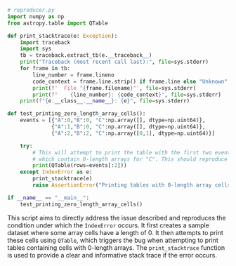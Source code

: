 ```python
# reproducer.py
import numpy as np
from astropy.table import QTable

def print_stacktrace(e: Exception):
    import traceback
    import sys
    tb = traceback.extract_tb(e.__traceback__)
    print("Traceback (most recent call last):", file=sys.stderr)
    for frame in tb:
        line_number = frame.lineno
        code_context = frame.line.strip() if frame.line else "Unknown"
        print(f'  File "{frame.filename}"', file=sys.stderr)
        print(f"    {line_number}: {code_context}", file=sys.stderr)
    print(f"{e.__class__.__name__}: {e}", file=sys.stderr)

def test_printing_zero_length_array_cells():
    events = [{"A":0,"B":0, "C":np.array([], dtype=np.uint64)},
              {"A":1,"B":0, "C":np.array([], dtype=np.uint64)},
              {"A":2,"B":2, "C":np.array([0,1], dtype=np.uint64)}]

    try:
        # This will attempt to print the table with the first two events,
        # which contain 0-length arrays for "C". This should reproduce the error.
        print(QTable(rows=events[:2]))
    except IndexError as e:
        print_stacktrace(e)
        raise AssertionError("Printing tables with 0-length array cells failed") from e

if __name__ == "__main__":
    test_printing_zero_length_array_cells()
```
This script aims to directly address the issue described and reproduces the condition under which the `IndexError` occurs. It first creates a sample dataset where some array cells have a length of 0. It then attempts to print these cells using `QTable`, which triggers the bug when attempting to print tables containing cells with 0-length arrays. The `print_stacktrace` function is used to provide a clear and informative stack trace if the error occurs.